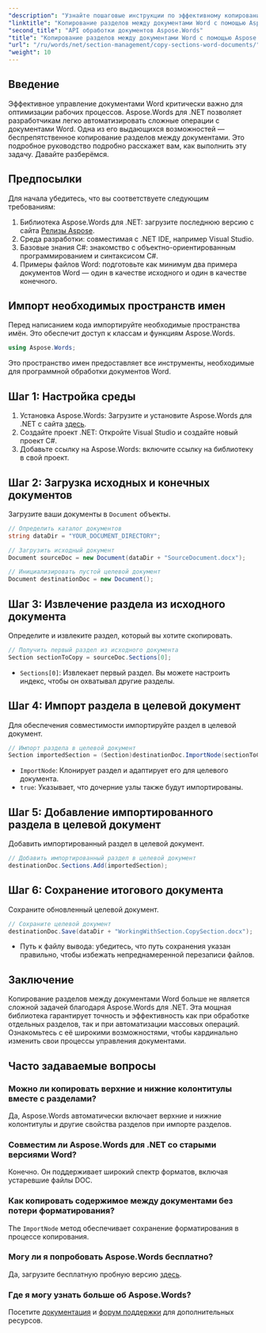 ```yaml
---
"description": "Узнайте пошаговые инструкции по эффективному копированию разделов между документами Word с помощью Aspose.Words для .NET. Это подробное руководство содержит необходимые условия, примеры кода, советы для опытных пользователей и ответы на часто задаваемые вопросы."
"linktitle": "Копирование разделов между документами Word с помощью Aspose.Words"
"second_title": "API обработки документов Aspose.Words"
"title": "Копирование разделов между документами Word с помощью Aspose.Words"
"url": "/ru/words/net/section-management/copy-sections-word-documents/"
"weight": 10
---
```


## Введение

Эффективное управление документами Word критически важно для оптимизации рабочих процессов. Aspose.Words для .NET позволяет разработчикам легко автоматизировать сложные операции с документами Word. Одна из его выдающихся возможностей — беспрепятственное копирование разделов между документами. Это подробное руководство подробно расскажет вам, как выполнить эту задачу. Давайте разберёмся.

## Предпосылки

Для начала убедитесь, что вы соответствуете следующим требованиям:

1. Библиотека Aspose.Words для .NET: загрузите последнюю версию с сайта [Релизы Aspose](https://releases.aspose.com/words/net/).
2. Среда разработки: совместимая с .NET IDE, например Visual Studio.
3. Базовые знания C#: знакомство с объектно-ориентированным программированием и синтаксисом C#.
4. Примеры файлов Word: подготовьте как минимум два примера документов Word — один в качестве исходного и один в качестве конечного.

## Импорт необходимых пространств имен

Перед написанием кода импортируйте необходимые пространства имён. Это обеспечит доступ к классам и функциям Aspose.Words.

```csharp
using Aspose.Words;
```

Это пространство имен предоставляет все инструменты, необходимые для программной обработки документов Word.

## Шаг 1: Настройка среды

1. Установка Aspose.Words: Загрузите и установите Aspose.Words для .NET с сайта [здесь](https://releases.aspose.com/words/net/).
2. Создайте проект .NET: Откройте Visual Studio и создайте новый проект C#.
3. Добавьте ссылку на Aspose.Words: включите ссылку на библиотеку в свой проект.

## Шаг 2: Загрузка исходных и конечных документов

Загрузите ваши документы в `Document` объекты.

```csharp
// Определить каталог документов
string dataDir = "YOUR_DOCUMENT_DIRECTORY";

// Загрузить исходный документ
Document sourceDoc = new Document(dataDir + "SourceDocument.docx");

// Инициализировать пустой целевой документ
Document destinationDoc = new Document();
```

## Шаг 3: Извлечение раздела из исходного документа

Определите и извлеките раздел, который вы хотите скопировать.

```csharp
// Получить первый раздел из исходного документа
Section sectionToCopy = sourceDoc.Sections[0];
```

- `Sections[0]`: Извлекает первый раздел. Вы можете настроить индекс, чтобы он охватывал другие разделы.

## Шаг 4: Импорт раздела в целевой документ

Для обеспечения совместимости импортируйте раздел в целевой документ.

```csharp
// Импорт раздела в целевой документ
Section importedSection = (Section)destinationDoc.ImportNode(sectionToCopy, true);
```

- `ImportNode`: Клонирует раздел и адаптирует его для целевого документа.
- `true`: Указывает, что дочерние узлы также будут импортированы.

## Шаг 5: Добавление импортированного раздела в целевой документ

Добавить импортированный раздел в целевой документ.

```csharp
// Добавить импортированный раздел в целевой документ
destinationDoc.Sections.Add(importedSection);
```

## Шаг 6: Сохранение итогового документа

Сохраните обновленный целевой документ.

```csharp
// Сохраните целевой документ
destinationDoc.Save(dataDir + "WorkingWithSection.CopySection.docx");
```

- Путь к файлу вывода: убедитесь, что путь сохранения указан правильно, чтобы избежать непреднамеренной перезаписи файлов.

## Заключение

Копирование разделов между документами Word больше не является сложной задачей благодаря Aspose.Words для .NET. Эта мощная библиотека гарантирует точность и эффективность как при обработке отдельных разделов, так и при автоматизации массовых операций. Ознакомьтесь с её широкими возможностями, чтобы кардинально изменить свои процессы управления документами.

## Часто задаваемые вопросы

### Можно ли копировать верхние и нижние колонтитулы вместе с разделами?
Да, Aspose.Words автоматически включает верхние и нижние колонтитулы и другие свойства разделов при импорте разделов.

### Совместим ли Aspose.Words для .NET со старыми версиями Word?
Конечно. Он поддерживает широкий спектр форматов, включая устаревшие файлы DOC.

### Как копировать содержимое между документами без потери форматирования?
The `ImportNode` метод обеспечивает сохранение форматирования в процессе копирования.

### Могу ли я попробовать Aspose.Words бесплатно?
Да, загрузите бесплатную пробную версию [здесь](https://releases.aspose.com/).

### Где я могу узнать больше об Aspose.Words?
Посетите [документация](https://reference.aspose.com/words/net/) и [форум поддержки](https://forum.aspose.com/c/words/8) для дополнительных ресурсов.
